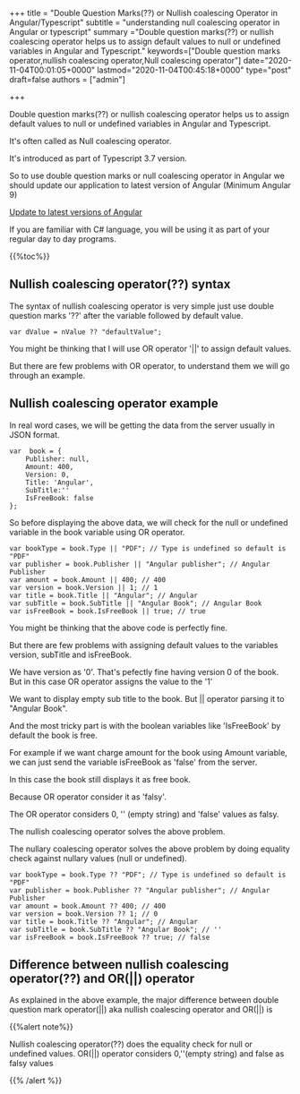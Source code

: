 +++
title = "Double Question Marks(??) or Nullish coalescing Operator in Angular/Typescript"
subtitle = "understanding null coalescing operator in Angular or typescript"
summary ="Double question marks(??) or nullish coalescing operator helps us to assign default values to null or undefined variables in Angular and Typescript."
keywords=["Double question marks operator,nullish coalescing operator,Null coalescing operator"]
date="2020-11-04T00:01:05+0000"
lastmod="2020-11-04T00:45:18+0000"
type="post"
draft=false
authors = ["admin"]

+++

Double question marks(??) or nullish coalescing operator helps us to assign default values to null or undefined variables in Angular and Typescript. 

It's often called as Null coalescing operator.

It's introduced as part of Typescript 3.7 version. 

So to use double question marks or null coalescing operator in Angular we should update our application to latest version of Angular (Minimum Angular 9)

[Update to latest versions of Angular](https://www.angularjswiki.com/angular/update-angular-cli-version-ng-update-to-latest-6-7-versions/)

If you are familiar with C# language, you will be using it as part of your regular day to day programs.

{{%toc%}}


## Nullish coalescing operator(??) syntax

The syntax of nullish coalescing operator is very simple just use double question marks '??' after the variable followed by default value.

```
var dValue = nValue ?? "defaultValue"; 
```

You might be thinking that I will use OR operator '||' to assign default values. 

But there are few problems with OR operator, to understand them we will go through an example.

## Nullish coalescing operator example

In real word cases, we will be getting the data from the server usually in JSON format.

```
var  book = {
    Publisher: null,
    Amount: 400,
    Version: 0,
    Title: 'Angular',
    SubTitle:''
    IsFreeBook: false
};
```

So before displaying the above data, we will check for the null or undefined variable in the book variable using OR operator.

```
var bookType = book.Type || "PDF"; // Type is undefined so default is "PDF"
var publisher = book.Publisher || "Angular publisher"; // Angular Publisher
var amount = book.Amount || 400; // 400
var version = book.Version || 1; // 1
var title = book.Title || "Angular"; // Angular
var subTitle = book.SubTitle || "Angular Book"; // Angular Book
var isFreeBook = book.IsFreeBook || true; // true
```

You might be thinking that the above code is perfectly fine. 

But there are few problems with assigning default values to the variables version, subTitle and isFreeBook.

We have version as '0'. That's pefectly fine having version 0 of the book. But in this case OR operator assigns the value to the '1'

We want to display empty sub title to the book. But || operator parsing it to "Angular Book".

And the most tricky part is with the boolean variables like 'IsFreeBook' by default the book is free.

For example if we want charge amount for the book using Amount variable, we can just send the variable isFreeBook as 'false' from the server. 

In this case the book still displays it as free book.

Because OR operator consider it as 'falsy'.

The OR operator considers 0, '' (empty string) and 'false' values as falsy. 

The nullish coalescing operator solves the above problem.

The nullary coalescing operator solves the above problem by doing equality check against nullary values (null or undefined).

```
var bookType = book.Type ?? "PDF"; // Type is undefined so default is "PDF"
var publisher = book.Publisher ?? "Angular publisher"; // Angular Publisher
var amount = book.Amount ?? 400; // 400
var version = book.Version ?? 1; // 0
var title = book.Title ?? "Angular"; // Angular
var subTitle = book.SubTitle ?? "Angular Book"; // ''
var isFreeBook = book.IsFreeBook ?? true; // false

```

## Difference between nullish coalescing operator(??) and OR(||) operator

As explained in the above example, the major difference between double question mark operator(||) aka nullish coalescing operator and OR(||) is 

{{%alert note%}}

Nullish coalescing operator(??) does the equality check for null or undefined values.
OR(||) operator considers 0,''(empty string) and false as falsy values

{{% /alert %}}

